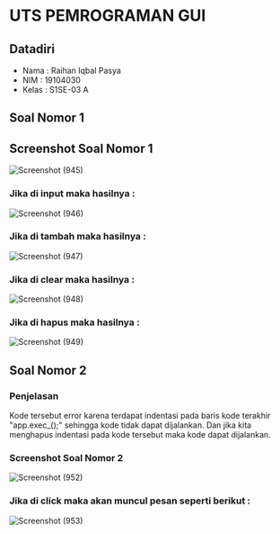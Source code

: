 # UTS PEMROGRAMAN GUI

## Datadiri
- Nama : Raihan Iqbal Pasya
- NIM : 19104030
- Kelas : S1SE-03 A

## Soal Nomor 1
## Screenshot Soal Nomor 1
![Screenshot (945)](https://user-images.githubusercontent.com/72422130/120765303-466d9700-c543-11eb-867f-844169e0102d.png)

### Jika di input maka hasilnya :
![Screenshot (946)](https://user-images.githubusercontent.com/72422130/120765307-479ec400-c543-11eb-994b-54261b19979c.png)

### Jika di tambah maka hasilnya :
![Screenshot (947)](https://user-images.githubusercontent.com/72422130/120765312-48375a80-c543-11eb-8dc8-aabf441355f9.png)

### Jika di clear maka hasilnya :
![Screenshot (948)](https://user-images.githubusercontent.com/72422130/120765313-48cff100-c543-11eb-8a43-3ad40b77534f.png)

### Jika di hapus maka hasilnya :
![Screenshot (949)](https://user-images.githubusercontent.com/72422130/120765319-49688780-c543-11eb-8d56-63b66a545774.png)


## Soal Nomor 2
### Penjelasan
Kode tersebut error karena terdapat indentasi pada baris kode terakhir "app.exec_();" sehingga kode tidak dapat dijalankan.
Dan jika kita menghapus indentasi pada kode tersebut maka kode dapat dijalankan.

### Screenshot Soal Nomor 2
![Screenshot (952)](https://user-images.githubusercontent.com/72422130/120766743-b9c3d880-c544-11eb-9b0f-8b1647cc80f3.png)

### Jika di click maka akan muncul pesan seperti berikut :
![Screenshot (953)](https://user-images.githubusercontent.com/72422130/120766748-bb8d9c00-c544-11eb-8ebd-d4bde3dc3277.png)

